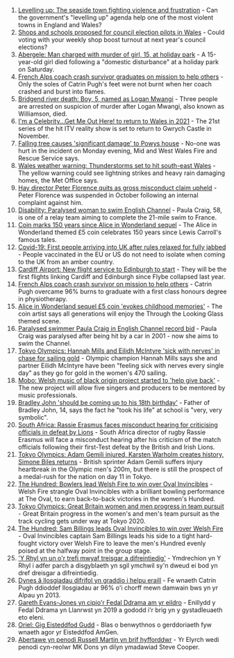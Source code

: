 1. [Levelling up: The seaside town fighting violence and frustration](https://www.bbc.co.uk/news/uk-58029524) - Can the government's "levelling up" agenda help one of the most violent towns in England and Wales?
2. [Shops and schools proposed for council election pilots in Wales](https://www.bbc.co.uk/news/uk-wales-politics-58060044) - Could voting with your weekly shop boost turnout at next year's council elections?
3. [Abergele: Man charged with murder of girl, 15, at holiday park](https://www.bbc.co.uk/news/uk-wales-58050226) - A 15-year-old girl died following a "domestic disturbance" at a holiday park on Saturday.
4. [French Alps coach crash survivor graduates on mission to help others](https://www.bbc.co.uk/news/uk-wales-58059974) - Only the soles of Catrin Pugh's feet were not burnt when her coach crashed and burst into flames.
5. [Bridgend river death: Boy, 5, named as Logan Mwangi](https://www.bbc.co.uk/news/uk-wales-58049509) - Three people are arrested on suspicion of murder after Logan Mwangi, also known as Williamson, died.
6. [I'm a Celebrity...Get Me Out Here! to return to Wales in 2021](https://www.bbc.co.uk/news/uk-wales-58053077) - The 21st series of the hit ITV reality show is set to return to Gwrych Castle in November.
7. [Falling tree causes 'significant damage' to Powys house](https://www.bbc.co.uk/news/uk-wales-58063673) - No-one was hurt in the incident on Monday evening, Mid and West Wales Fire and Rescue Service says.
8. [Wales weather warning: Thunderstorms set to hit south-east Wales](https://www.bbc.co.uk/news/uk-wales-58056577) - The yellow warning could see lightning strikes and heavy rain damaging homes, the Met Office says.
9. [Hay director Peter Florence quits as gross misconduct claim upheld](https://www.bbc.co.uk/news/uk-wales-58060304) - Peter Florence was suspended in October following an internal complaint against him.
10. [Disability: Paralysed woman to swim English Channel](https://www.bbc.co.uk/news/uk-wales-58025736) - Paula Craig, 58, is one of a relay team aiming to complete the 21-mile swim to France.
11. [Coin marks 150 years since Alice in Wonderland sequel](https://www.bbc.co.uk/news/uk-wales-58053780) - The Alice in Wonderland themed £5 coin celebrates 150 years since Lewis Carroll's famous tales.
12. [Covid-19: First people arriving into UK after rules relaxed for fully jabbed](https://www.bbc.co.uk/news/uk-58050538) - People vaccinated in the EU or US do not need to isolate when coming to the UK from an amber country.
13. [Cardiff Airport: New flight service to Edinburgh to start](https://www.bbc.co.uk/news/uk-wales-58049504) - They will be the first flights linking Cardiff and Edinburgh since Flybe collapsed last year.
14. [French Alps coach crash survivor on mission to help others](https://www.bbc.co.uk/news/uk-wales-58065023) - Catrin Pugh overcame 96% burns to graduate with a first class honours degree in physiotherapy.
15. [Alice in Wonderland sequel £5 coin 'evokes childhood memories'](https://www.bbc.co.uk/news/uk-wales-58055788) - The coin artist says all generations will enjoy the Through the Looking Glass themed scene.
16. [Paralysed swimmer Paula Craig in English Channel record bid](https://www.bbc.co.uk/news/uk-wales-58039094) - Paula Craig was paralysed after being hit by a car in 2001 - now she aims to swim the Channel.
17. [Tokyo Olympics: Hannah Mills and Eilidh McIntyre 'sick with nerves' in chase for sailing gold](https://www.bbc.co.uk/sport/av/olympics/58046824) - Olympic champion Hannah Mills says she and partner Eilidh McIntyre have been "feeling sick with nerves every single day" as they go for gold in the women's 470 sailing.
18. [Mobo: Welsh music of black origin project started to 'help give back'](https://www.bbc.co.uk/news/uk-wales-58030464) - The new project will allow five singers and producers to be mentored by music professionals.
19. [Bradley John 'should be coming up to his 18th birthday'](https://www.bbc.co.uk/news/uk-wales-58019640) - Father of Bradley John, 14, says the fact he "took his life" at school is "very, very symbolic".
20. [South Africa: Rassie Erasmus faces misconduct hearing for criticising officials in defeat by Lions](https://www.bbc.co.uk/sport/rugby-union/58064491) - South Africa director of rugby Rassie Erasmus will face a misconduct hearing after his criticism of the match officials following their first-Test defeat by the British and Irish Lions.
21. [Tokyo Olympics: Adam Gemili injured, Karsten Warholm creates history, Simone Biles returns](https://www.bbc.co.uk/sport/olympics/58066781) - British sprinter Adam Gemili suffers injury heartbreak in the Olympic men's 200m, but there is still the prospect of a medal-rush for the nation on day 11 in Tokyo.
22. [The Hundred: Bowlers lead Welsh Fire to win over Oval Invincibles](https://www.bbc.co.uk/sport/cricket/58061116) - Welsh Fire strangle Oval Invincibles with a brilliant bowling performance at The Oval, to earn back-to-back victories in the women's Hundred.
23. [Tokyo Olympics: Great Britain women and men progress in team pursuit](https://www.bbc.co.uk/sport/olympics/58054883) - Great Britain progress in the women's and men's team pursuit as the track cycling gets under way at Tokyo 2020.
24. [The Hundred: Sam Billings leads Oval Invincibles to win over Welsh Fire](https://www.bbc.co.uk/sport/cricket/58064370) - Oval Invincibles captain Sam Billings leads his side to a tight hard-fought victory over Welsh Fire to leave the men's Hundred evenly poised at the halfway point in the group stage.
25. ['Y Rhyl yn un o'r trefi mwyaf treisgar a difreintiedig'](https://www.bbc.co.uk/newyddion/58059819) - Ymdrechion yn Y Rhyl i adfer parch a disgyblaeth yn sgil ymchwil sy'n dweud ei bod yn dref dreisgar a difreintiedig.
26. [Dynes â llosgiadau difrifol yn graddio i helpu eraill](https://www.bbc.co.uk/newyddion/58061370) - Fe wnaeth Catrin Pugh ddioddef llosgiadau ar 96% o'i chorff mewn damwain bws yn yr Alpau yn 2013.
27. [Gareth Evans-Jones yn cipio'r Fedal Ddrama am yr eildro](https://www.bbc.co.uk/newyddion/58059357) - Enillydd y Fedal Ddrama yn Llanrwst yn 2019 a gododd i'r brig yn y gystadleuaeth eto eleni.
28. [Oriel: Gig Eisteddfod Gudd](https://www.bbc.co.uk/newyddion/58055724) - Blas o benwythnos o gerddoriaeth fyw wnaeth agor yr Eisteddfod AmGen.
29. [Abertawe yn penodi Russell Martin yn brif hyfforddwr](https://www.bbc.co.uk/newyddion/58034032) - Yr Elyrch wedi penodi cyn-reolwr MK Dons yn dilyn ymadawiad Steve Cooper.
